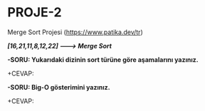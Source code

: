 # PROJE-2
Merge Sort Projesi (https://www.patika.dev/tr)

***[16,21,11,8,12,22] ---> Merge Sort***

**-SORU: Yukarıdaki dizinin sort türüne göre aşamalarını yazınız.**

+CEVAP:

**-SORU: Big-O gösterimini yazınız.**

+CEVAP:
